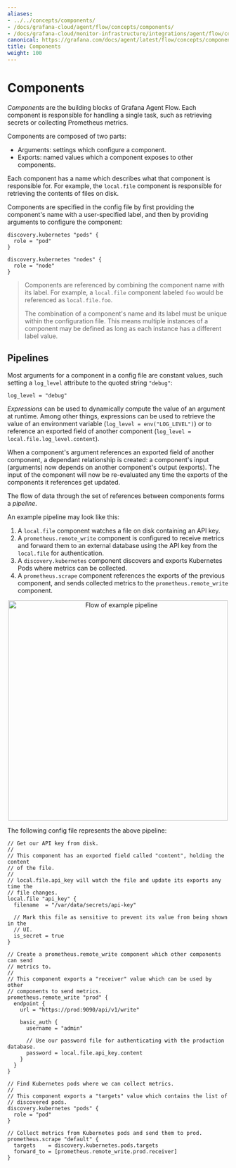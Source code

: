 ```yaml
---
aliases:
- ../../concepts/components/
- /docs/grafana-cloud/agent/flow/concepts/components/
- /docs/grafana-cloud/monitor-infrastructure/integrations/agent/flow/concepts/components/
canonical: https://grafana.com/docs/agent/latest/flow/concepts/components/
title: Components
weight: 100
---
```


# Components

_Components_ are the building blocks of Grafana Agent Flow. Each component is
responsible for handling a single task, such as retrieving secrets or
collecting Prometheus metrics.

Components are composed of two parts:

* Arguments: settings which configure a component.
* Exports: named values which a component exposes to other components.

Each component has a name which describes what that component is responsible
for. For example, the `local.file` component is responsible for retrieving the
contents of files on disk.

Components are specified in the config file by first providing the component's
name with a user-specified label, and then by providing arguments to configure
the component:

```river
discovery.kubernetes "pods" {
  role = "pod"
}

discovery.kubernetes "nodes" {
  role = "node"
}
```

> Components are referenced by combining the component name with its label. For
> example, a `local.file` component labeled `foo` would be referenced as
> `local.file.foo`.
>
> The combination of a component's name and its label must be unique within the
> configuration file. This means multiple instances of a component may be
> defined as long as each instance has a different label value.

## Pipelines

Most arguments for a component in a config file are constant values, such
setting a `log_level` attribute to the quoted string `"debug"`:

```river
log_level = "debug"
```

_Expressions_ can be used to dynamically compute the value of an argument at
runtime. Among other things, expressions can be used to retrieve the value of
an environment variable (`log_level = env("LOG_LEVEL")`) or to reference an
exported field of another component (`log_level = local.file.log_level.content`).

When a component's argument references an exported field of another component,
a dependant relationship is created: a component's input (arguments) now
depends on another component's output (exports). The input of the component
will now be re-evaluated any time the exports of the components it references
get updated.

The flow of data through the set of references between components forms a
_pipeline_.

An example pipeline may look like this:

1. A `local.file` component watches a file on disk containing an API key.
2. A `prometheus.remote_write` component is configured to receive metrics and
   forward them to an external database using the API key from the `local.file`
   for authentication.
3. A `discovery.kubernetes` component discovers and exports Kubernetes Pods
   where metrics can be collected.
4. A `prometheus.scrape` component references the exports of the previous
   component, and sends collected metrics to the `prometheus.remote_write`
   component.

<p align="center">
<img src="../../../assets/concepts_example_pipeline.svg" alt="Flow of example pipeline" width="500" />
</p>

The following config file represents the above pipeline:

```river
// Get our API key from disk.
//
// This component has an exported field called "content", holding the content
// of the file.
//
// local.file.api_key will watch the file and update its exports any time the
// file changes.
local.file "api_key" {
  filename  = "/var/data/secrets/api-key"

  // Mark this file as sensitive to prevent its value from being shown in the
  // UI.
  is_secret = true
}

// Create a prometheus.remote_write component which other components can send
// metrics to.
//
// This component exports a "receiver" value which can be used by other
// components to send metrics.
prometheus.remote_write "prod" {
  endpoint {
    url = "https://prod:9090/api/v1/write"

    basic_auth {
      username = "admin"

      // Use our password file for authenticating with the production database.
      password = local.file.api_key.content
    }
  }
}

// Find Kubernetes pods where we can collect metrics.
//
// This component exports a "targets" value which contains the list of
// discovered pods.
discovery.kubernetes "pods" {
  role = "pod"
}

// Collect metrics from Kubernetes pods and send them to prod.
prometheus.scrape "default" {
  targets    = discovery.kubernetes.pods.targets
  forward_to = [prometheus.remote_write.prod.receiver]
}
```
